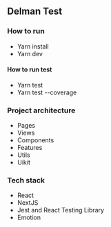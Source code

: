 ## Delman Test


### How to run
- Yarn install
- Yarn dev

#### How to run test
- Yarn test
- Yarn test --coverage


### Project architecture
- Pages
- Views
- Components
- Features
- Utils
- Uikit

### Tech stack
- React
- NextJS
- Jest and React Testing Library
- Emotion